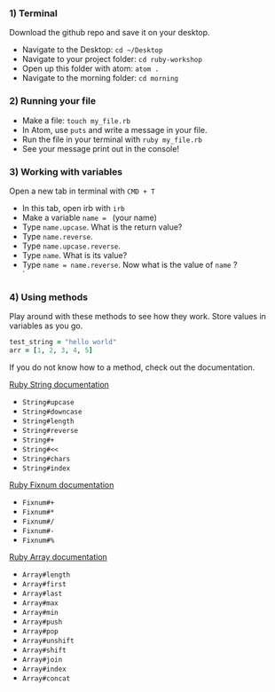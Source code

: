 ### 1) Terminal
Download the github repo and save it on your desktop.
  * Navigate to the Desktop: `cd ~/Desktop`
  * Navigate to your project folder: `cd ruby-workshop`
  * Open up this folder with atom: `atom .`
  * Navigate to the morning folder: `cd morning`

### 2) Running your file
  * Make a file: `touch my_file.rb`
  * In Atom, use `puts` and write a message in your file.
  *  Run the file in your terminal with `ruby my_file.rb`
  *  See your message print out in the console!

### 3) Working with variables
  Open a new tab in terminal with `CMD + T`
  * In this tab, open irb with `irb`
  * Make a variable `name = ` (your name)
  * Type `name.upcase`. What is the return value?
  * Type `name.reverse`.
  * Type `name.upcase.reverse`.
  * Type `name`. What is its value?
  * Type `name = name.reverse`.   Now what is the value of `name` ?  
`
### 4) Using methods
  Play around with these methods to see how they work. Store values in variables as you go.

```ruby
test_string = "hello world"
arr = [1, 2, 3, 4, 5]
```

  If you do not know how to a method, check out the documentation.

[Ruby String documentation](http://ruby-doc.org/core-2.2.0/String.html)

* `String#upcase`  
* `String#downcase`  
* `String#length`  
* `String#reverse`  
* `String#+`  
* `String#<<`  
* `String#chars`  
* `String#index`

[Ruby Fixnum documentation](http://ruby-doc.org/core-2.2.0/Fixnum.html)

* `Fixnum#+`  
* `Fixnum#*`  
* `Fixnum#/`  
* `Fixnum#-`  
* `Fixnum#%`

[Ruby Array documentation](http://ruby-doc.org/core-2.2.0/Array.html)

* `Array#length`  
* `Array#first`  
* `Array#last`  
* `Array#max`  
* `Array#min`  
* `Array#push`  
* `Array#pop`  
* `Array#unshift`  
* `Array#shift`  
* `Array#join`  
* `Array#index`  
* `Array#concat`
